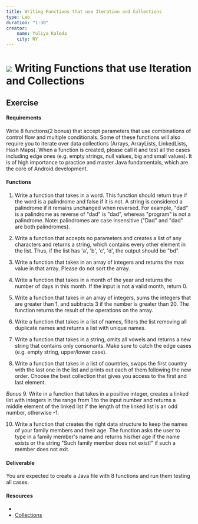 ```yaml
---
title: Writing Functions that use Iteration and Collections
type: Lab
duration: "1:30"
creator:
    name: Yuliya Kaleda
    city: NY
---
```


# ![](https://ga-dash.s3.amazonaws.com/production/assets/logo-9f88ae6c9c3871690e33280fcf557f33.png) Writing Functions that use Iteration and Collections


## Exercise

#### Requirements
Write 8 functions(2 bonus) that accept parameters that use combinations of control flow and multiple conditionals. Some of these functions will also require you to iterate over data collections (Arrays, ArrayLists, LinkedLists, Hash Maps). When a function is created, please call it and test all the cases including edge ones (e.g. empty strings, null values, big and small values). It is of high importance to practice and master Java fundamentals, which are the core of Android development.

#### Functions
1. Write a function that takes in a word. This function should return true if the word is a palindrome and false if it is not. A string is considered a palindrome if it remains unchanged when reversed. For example, "dad" is a palindrome as reverse of "dad" is "dad", whereas "program" is not a palindrome. Note: palindromes are case insensitive ("Dad" and "dad" are both palindromes).

2. Write a function that accepts no parameters and creates a list of any characters and returns a string, which
contains every other element in the list. Thus, if the list has 'a', 'b', 'c', 'd', the output should be "bd".

3. Write a function that takes in an array of integers and returns the max value in that array. Please do not sort the array.

4. Write a function that takes in a month of the year and returns the number of days in this month. If the input is not a
valid month, return 0.

5. Write a function that takes in an array of integers, sums the integers that are greater than 1, and subtracts 3 if the number is greater than 20. The function returns the result of the operations on the array.

6. Write a function that takes in a list of names, filters the list removing all duplicate names and returns a list with
unique names.

7. Write a function that takes in a string, omits all vowels and returns a new string that contains only consonants.
Make sure to catch the edge cases (e.g. empty string, upper/lower case).

8. Write a function that takes in a list of countries, swaps the first country with the last one in the list and prints
out each of them following the new order. Choose the best collection that gives you access to the first and last element.


*Bonus*
9. Write in a function that takes in a positive integer, creates a linked list with integers in the range from 1 to the input number
and returns a middle element of the linked list if the length of the linked list is an odd number, otherwise -1.

10. Write a function that creates the right data structure to keep the names of your family members and their age. The
function asks the user to type in a family member's name and returns his/her age if the name exists or the string
"Such family member does not exist!" if such a member does not exit.

#### Deliverable

You are expected to create a Java file with 8 functions and run them testing all cases.

#### Resources

- []()
- [Collections](https://developer.android.com/reference/java/util/Collections.html)
